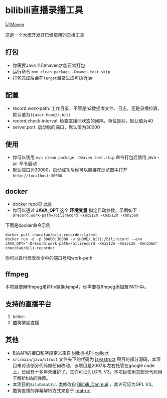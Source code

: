 # bilibili直播录播工具

[![Maven](https://github.com/chocotan/bili-recorder/actions/workflows/maven.yml/badge.svg)](https://github.com/chocotan/bili-recorder/actions/workflows/maven.yml)

这是一个大概开发好已经能用的录播工具

## 打包
* 你需要Java 11和maven才能正常打包
* 运行命令 `mvn clean package -Dmaven.test.skip`
* 打包完成后会在`target`目录生成可执行jar

## 配置
* record.work-path: 工作目录，不管是h2数据库文件、日志，还是录播位置，默认值为`${user.home}/.bili`
* record.check-interval: 检查直播间状态的间隔，单位是秒，默认值为40
* server.port: 启动后的端口，默认值为30000

## 使用
* 你可以使用 `mvn clean package -Dmaven.test.skip` 命令打包后使用 java -jar 命令启动
* 默认端口为30000，启动成功后你可以直接在浏览器中打开 `http://localhost:30000`

## docker
* docker repo见 [此处](https://hub.docker.com/r/chocotan/bili-recorder)
* 你可以通过 **JAVA_OPT** 这个 **环境变量** 指定启动参数，示例如下 `-Drecord.work-path=/bilirecord -Xmx512m -Xms512m -Xmn256m`

下面是docker命令示例
```shell
docker pull chocotan/bili-recorder:latest
docker run -d -p 30000:30000 -v $HOME/.bili:/bilirecord --env JAVA_OPT="-Drecord.work-path=/bilirecord -Xmx512m -Xms512m -Xmn256m" chocotan/bili-recorder
```
你可以自行修改命令中的端口号和work-path

## ffmpeg
本项目使用ffmpeg来将flv转换为mp4，你需要将ffmpeg添加至PATH中。

## 支持的直播平台
1. bilibili
2. 酷狗繁星直播


## 其他
* B站API的接口和字段定义来自 [bilibili-API-collect](https://github.com/SocialSisterYi/bilibili-API-collect)
* `src/main/java/struct` 文件夹下的代码为 [javastruct](https://code.google.com/archive/p/javastruct/) 项目的部分源码，本项目未对该部分代码做任何改动，该项目是2007年左右托管在google code上，已经有十多年未维护了，其许可证为LGPL V3。本项目使用其部分代码用于解析b站的弹幕。
* 本项目的`BiliDataUtil` 类修改自 [Bilibili_Danmuji](https://github.com/BanqiJane/Bilibili_Danmuji) ，其许可证为GPL V3。
* 酷狗直播的弹幕解析方式来自于 [real-url](https://github.com/wbt5/real-url)